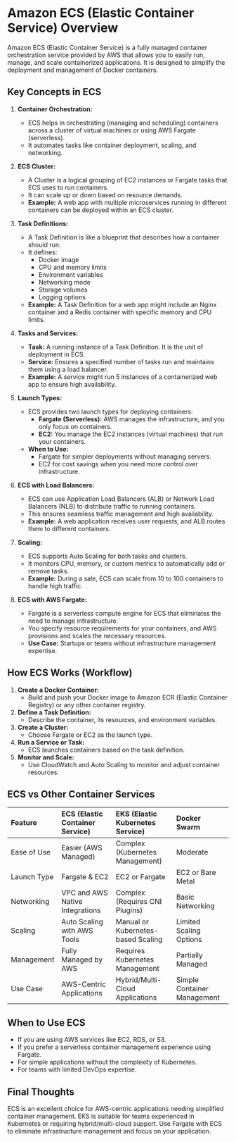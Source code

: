 # Amazon ECS (Elastic Container Service) Overview

Amazon ECS (Elastic Container Service) is a fully managed container orchestration service provided by AWS that allows you to easily run, manage, and scale containerized applications. It is designed to simplify the deployment and management of Docker containers.

## Key Concepts in ECS

1.  **Container Orchestration:**
    * ECS helps in orchestrating (managing and scheduling) containers across a cluster of virtual machines or using AWS Fargate (serverless).
    * It automates tasks like container deployment, scaling, and networking.

2.  **ECS Cluster:**
    * A Cluster is a logical grouping of EC2 instances or Fargate tasks that ECS uses to run containers.
    * It can scale up or down based on resource demands.
    * **Example:** A web app with multiple microservices running in different containers can be deployed within an ECS cluster.

3.  **Task Definitions:**
    * A Task Definition is like a blueprint that describes how a container should run.
    * It defines:
        * Docker image
        * CPU and memory limits
        * Environment variables
        * Networking mode
        * Storage volumes
        * Logging options
    * **Example:** A Task Definition for a web app might include an Nginx container and a Redis container with specific memory and CPU limits.

4.  **Tasks and Services:**
    * **Task:** A running instance of a Task Definition. It is the unit of deployment in ECS.
    * **Service:** Ensures a specified number of tasks run and maintains them using a load balancer.
    * **Example:** A service might run 5 instances of a containerized web app to ensure high availability.

5.  **Launch Types:**
    * ECS provides two launch types for deploying containers:
        * **Fargate (Serverless):** AWS manages the infrastructure, and you only focus on containers.
        * **EC2:** You manage the EC2 instances (virtual machines) that run your containers.
    * **When to Use:**
        * Fargate for simpler deployments without managing servers.
        * EC2 for cost savings when you need more control over infrastructure.

6.  **ECS with Load Balancers:**
    * ECS can use Application Load Balancers (ALB) or Network Load Balancers (NLB) to distribute traffic to running containers.
    * This ensures seamless traffic management and high availability.
    * **Example:** A web application receives user requests, and ALB routes them to different containers.

7.  **Scaling:**
    * ECS supports Auto Scaling for both tasks and clusters.
    * It monitors CPU, memory, or custom metrics to automatically add or remove tasks.
    * **Example:** During a sale, ECS can scale from 10 to 100 containers to handle high traffic.

8.  **ECS with AWS Fargate:**
    * Fargate is a serverless compute engine for ECS that eliminates the need to manage infrastructure.
    * You specify resource requirements for your containers, and AWS provisions and scales the necessary resources.
    * **Use Case:** Startups or teams without infrastructure management expertise.

## How ECS Works (Workflow)

1.  **Create a Docker Container:**
    * Build and push your Docker image to Amazon ECR (Elastic Container Registry) or any other container registry.
2.  **Define a Task Definition:**
    * Describe the container, its resources, and environment variables.
3.  **Create a Cluster:**
    * Choose Fargate or EC2 as the launch type.
4.  **Run a Service or Task:**
    * ECS launches containers based on the task definition.
5.  **Monitor and Scale:**
    * Use CloudWatch and Auto Scaling to monitor and adjust container resources.

## ECS vs Other Container Services

| Feature            | ECS (Elastic Container Service) | EKS (Elastic Kubernetes Service) | Docker Swarm          |
| :----------------- | :------------------------------ | :------------------------------- | :-------------------- |
| Ease of Use        | Easier (AWS Managed)            | Complex (Kubernetes Management)  | Moderate              |
| Launch Type        | Fargate & EC2                   | EC2 or Fargate                   | EC2 or Bare Metal     |
| Networking         | VPC and AWS Native Integrations | Complex (Requires CNI Plugins)   | Basic Networking      |
| Scaling            | Auto Scaling with AWS Tools     | Manual or Kubernetes-based Scaling | Limited Scaling Options |
| Management         | Fully Managed by AWS            | Requires Kubernetes Management   | Partially Managed     |
| Use Case           | AWS-Centric Applications        | Hybrid/Multi-Cloud Applications  | Simple Container Management |

## When to Use ECS

* If you are using AWS services like EC2, RDS, or S3.
* If you prefer a serverless container management experience using Fargate.
* For simple applications without the complexity of Kubernetes.
* For teams with limited DevOps expertise.

## Final Thoughts

ECS is an excellent choice for AWS-centric applications needing simplified container management. EKS is suitable for teams experienced in Kubernetes or requiring hybrid/multi-cloud support. Use Fargate with ECS to eliminate infrastructure management and focus on your application.